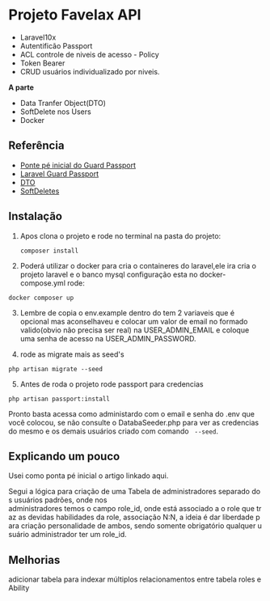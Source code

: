 # Projeto Favelax API

* Laravel10x
* Autentificão Passport
* ACL controle de niveis de acesso - Policy
* Token Bearer
* CRUD usuários individualizado por niveis.

**A parte**

* Data Tranfer Object(DTO)
* SoftDelete nos Users
* Docker

## Referência

 - [Ponte pé inicial do Guard Passport](https://www.webappfix.com/post/laravel-9-multi-authentication-guard-passport-api-example.html)
 - [Laravel Guard Passport](https://laravel.com/docs/10.x/passport#main-content)
 - [DTO](https://dev.to/emrancu/data-transfer-object-dto-in-laravel-5apa)
 - [SoftDeletes](https://laravel.com/docs/10.x/eloquent#soft-deleting)

## Instalação
1. Apos clona o projeto e rode no terminal na pasta do projeto:

    ```
    composer install
    ```
2. Poderá utilizar o docker para cria o containeres do laravel,ele ira cria o projeto laravel e o banco mysql
configuração esta no docker-compose.yml
rode: 

```
docker composer up 
```

3. Lembre de copia o env.example dentro do tem 2 variaveis que é opcional mas aconselhaveu e colocar um valor de email no formado valido(obvio não precisa ser real) na USER_ADMIN_EMAIL e coloque uma senha de acesso na USER_ADMIN_PASSWORD.

4. rode as migrate mais as seed's

```
php artisan migrate --seed
````

5. Antes de roda o projeto rode passport para credencias 

``` 
php artisan passport:install  
```

Pronto basta acessa como administardo com o email e senha do .env que você colocou, se não consulte o DatabaSeeder.php para ver as credencias do mesmo e os demais usuários criado com comando `` --seed``.
    
## Explicando um pouco

Usei como ponta pé inicial o artigo linkado aqui.

Segui a lógica para criação de uma Tabela de administradores separado dos usuários padrões, onde nos administradores temos o campo role_id, onde está associado a o role que traz as devidas habilidades da role, associação N:N, a ideia é dar liberdade para criação personalidade de ambos, sendo somente obrigatório qualquer usuário administrador ter um role_id.

## Melhorias

adicionar tabela para indexar múltiplos relacionamentos entre tabela roles e Ability 
